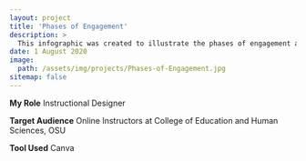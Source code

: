 ```yaml
---
layout: project
title: 'Phases of Engagement'
description: >
  This infographic was created to illustrate the phases of engagement as a part of the Online Teaching Tips project.
date: 1 August 2020
image: 
  path: /assets/img/projects/Phases-of-Engagement.jpg
sitemap: false
---
```


**My Role** Instructional Designer

**Target Audience** Online Instructors at College of Education and Human Sciences, OSU

**Tool Used** Canva

